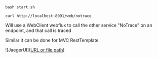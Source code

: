 ```
bash start.sh

curl http://localhost:8091/web/notrace
```

Will use a WebClient webflux to call the other service "NoTrace" on an endpoint, and that call is traced

Similar it can be done for MVC RestTemplate

![JaegerUI]([URL or file path](https://imgur.com/J4LmlQt))

